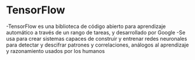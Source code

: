 # TensorFlow
-TensorFlow es una biblioteca de código abierto para aprendizaje automático a través de un rango de tareas, y desarrollado por Google 
-Se usa para crear sistemas capaces de construir y entrenar redes neuronales para detectar y descifrar patrones y correlaciones, análogos al aprendizaje y razonamiento usados por los humanos
